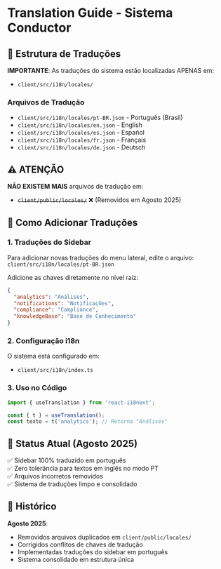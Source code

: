 # Translation Guide - Sistema Conductor

## 📍 Estrutura de Traduções

**IMPORTANTE**: As traduções do sistema estão localizadas APENAS em:
- `client/src/i18n/locales/`

### Arquivos de Tradução

- `client/src/i18n/locales/pt-BR.json` - Português (Brasil) 
- `client/src/i18n/locales/en.json` - English
- `client/src/i18n/locales/es.json` - Español
- `client/src/i18n/locales/fr.json` - Français  
- `client/src/i18n/locales/de.json` - Deutsch

## ⚠️ ATENÇÃO

**NÃO EXISTEM MAIS** arquivos de tradução em:
- ~~`client/public/locales/`~~ ❌ (Removidos em Agosto 2025)

## 🔧 Como Adicionar Traduções

### 1. Traduções do Sidebar
Para adicionar novas traduções do menu lateral, edite o arquivo:
`client/src/i18n/locales/pt-BR.json`

Adicione as chaves diretamente no nível raiz:
```json
{
  "analytics": "Análises",
  "notifications": "Notificações", 
  "compliance": "Compliance",
  "knowledgeBase": "Base de Conhecimento"
}
```

### 2. Configuração i18n
O sistema está configurado em:
- `client/src/i18n/index.ts`

### 3. Uso no Código
```typescript
import { useTranslation } from 'react-i18next';

const { t } = useTranslation();
const texto = t('analytics'); // Retorna "Análises"
```

## 🎯 Status Atual (Agosto 2025)

✅ Sidebar 100% traduzido em português  
✅ Zero tolerância para textos em inglês no modo PT  
✅ Arquivos incorretos removidos  
✅ Sistema de traduções limpo e consolidado  

## 📝 Histórico

**Agosto 2025**: 
- Removidos arquivos duplicados em `client/public/locales/`
- Corrigidos conflitos de chaves de tradução
- Implementadas traduções do sidebar em português
- Sistema consolidado em estrutura única